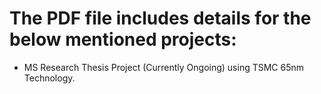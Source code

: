 # The PDF file includes details for the below mentioned projects:
- MS Research Thesis Project (Currently Ongoing) using TSMC 65nm Technology.
 